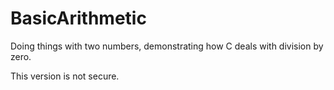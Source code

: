 # BasicArithmetic
Doing things with two numbers, demonstrating how C deals with division by zero.

This version is not secure. 
